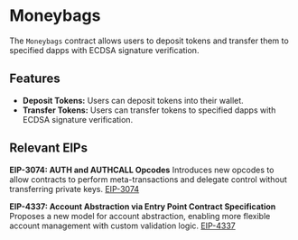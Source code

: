 # Moneybags

The `Moneybags` contract allows users to deposit tokens and transfer them to specified dapps with ECDSA signature verification.

## Features

- **Deposit Tokens:** Users can deposit tokens into their wallet.
- **Transfer Tokens:** Users can transfer tokens to specified dapps with ECDSA signature verification.

## Relevant EIPs

**EIP-3074: AUTH and AUTHCALL Opcodes**
Introduces new opcodes to allow contracts to perform meta-transactions and delegate control without transferring private keys. [EIP-3074](https://eips.ethereum.org/EIPS/eip-3074)

**EIP-4337: Account Abstraction via Entry Point Contract Specification**
Proposes a new model for account abstraction, enabling more flexible account management with custom validation logic. [EIP-4337](https://eips.ethereum.org/EIPS/eip-4337)
